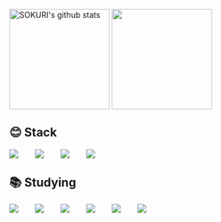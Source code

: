 
<a href="https://github.com/lunghyun"><img align="center" style="height:180px" src="https://github-readme-stats.vercel.app/api?username=lunghyun&show_icons=true&theme=slateorange&count_private=true&hide_border=true" alt="SOKURI's github stats" /></a>
<a href="https://github.com/lunghyun"><img align="center" style="height:180px" src="https://github-readme-stats.vercel.app/api/top-langs/?username=lunghyun&layout=compact&theme=slateorange&hide_border=true" /></a> 

## 😊 Stack

<div style="display:flex;gap:30px;flex-wrap:wrap;">
  <img src="https://img.shields.io/badge/js-F7DF1E?style=for-the-badge&logo=javascript&logoColor=black">
  <img src="https://img.shields.io/badge/MySQL-4479A1?style=for-the-badge&logo=mysql&logoColor=white">
  <img src="https://img.shields.io/badge/AWS-232F3E?style=for-the-badge&logo=amazonwebservices&logoColor=white">
  <img src="https://img.shields.io/badge/Docker-2496ED?style=for-the-badge&logo=Docker&logoColor=white">
</div>

## 📚 Studying
<div style="display:flex;gap:30px;flex-wrap:wrap;">
  <img src="https://img.shields.io/badge/express-000000?style=for-the-badge&logo=express&logoColor=white">
  <img src="https://img.shields.io/badge/Kubernetes-326CE5?style=for-the-badge&logo=Kubernetes&logoColor=white">
  <img src="https://img.shields.io/badge/Jenkins-D24939?style=for-the-badge&logo=Jenkins&logoColor=white">
  <img src="https://img.shields.io/badge/argo-E34F26?style=for-the-badge&logo=Argo&logoColor=white">
  <img src="https://img.shields.io/badge/helm-0F1689?style=for-the-badge&logo=Helm&logoColor=white">
  <img src="https://img.shields.io/badge/terraform-844FBA?style=for-the-badge&logo=terraform&logoColor=white">
</div>
<br />
<br />

<!--![Top Langs](https://github-readme-stats.vercel.app/api?username=lunghyun&show_icons=true&theme=ambient_gradient) -->
<br />
